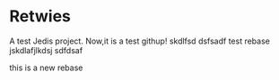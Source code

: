 # Retwies
A test Jedis project.
Now,it is a test githup!
skdlfsd
dsfsadf
test rebase
jskdlafjlkdsj
sdfdsaf

this is a new rebase
~~~~~~~~~~~~~~~~~~~~~~~~~~
